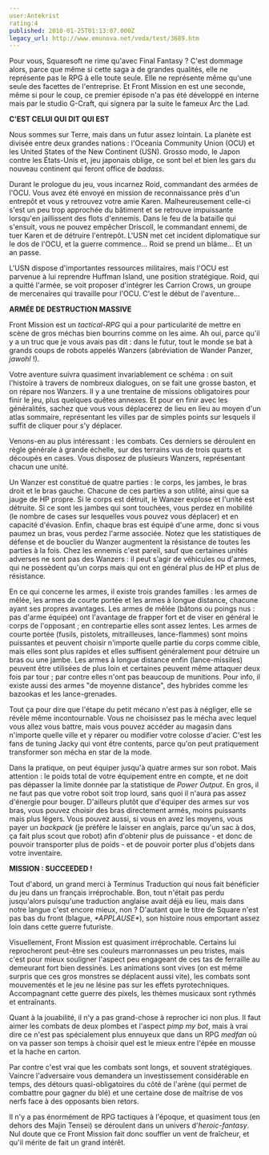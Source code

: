 ```yaml
---
user:Antekrist
rating:4
published: 2010-01-25T01:13:07.000Z
legacy_url: http://www.emunova.net/veda/test/3689.htm
---
```

Pour vous, Squaresoft ne rime qu'avec Final Fantasy ? C'est dommage alors, parce que même si cette saga a de grandes qualités, elle ne représente pas le RPG à elle toute seule. Elle ne représente même qu'une seule des facettes de l'entreprise. Et Front Mission en est une seconde, même si pour le coup, ce premier épisode n'a pas été développé en interne mais par le studio G-Craft, qui signera par la suite le fameux Arc the Lad.  

  

**C'EST CELUI QUI DIT QUI EST**  

Nous sommes sur Terre, mais dans un futur assez lointain. La planète est divisée entre deux grandes nations : l'Oceania Community Union (OCU) et les United States of the New Continent (USN). Grosso modo, le Japon contre les États-Unis et, jeu japonais oblige, ce sont bel et bien les gars du nouveau continent qui feront office de _badass_.  

Durant le prologue du jeu, vous incarnez Roid, commandant des armées de l'OCU. Vous avez été envoyé en mission de reconnaissance près d'un entrepôt et vous y retrouvez votre amie Karen. Malheureusement celle-ci s'est un peu trop approchée du bâtiment et se retrouve impuissante lorsqu'en jaillissent des flots d'ennemis. Dans le feu de la bataille qui s'ensuit, vous ne pouvez empêcher Driscoll, le commandant ennemi, de tuer Karen et de détruire l'entrepôt. L'USN met cet incident diplomatique sur le dos de l'OCU, et la guerre commence... Roid se prend un blâme... Et un an passe.  

L'USN dispose d'importantes ressources militaires, mais l'OCU est parvenue à lui reprendre Huffman Island, une position stratégique. Roid, qui a quitté l'armée, se voit proposer d'intégrer les Carrion Crows, un groupe de mercenaires qui travaille pour l'OCU. C'est le début de l'aventure...  

  

**ARMÉE DE DESTRUCTION MASSIVE**  

Front Mission est un _tactical-RPG_ qui a pour particularité de mettre en scène de gros méchas bien bourrins comme on les aime. Ah oui, parce qu'il y a un truc que je vous avais pas dit : dans le futur, tout le monde se bat à grands coups de robots appelés Wanzers (abréviation de Wander Panzer, _jawohl_ !).  

Votre aventure suivra quasiment invariablement ce schéma : on suit l'histoire à travers de nombreux dialogues, on se fait une grosse baston, et on répare nos Wanzers. Il y a une trentaine de missions obligatoires pour finir le jeu, plus quelques quêtes annexes. Et pour en finir avec les généralités, sachez que vous vous déplacerez de lieu en lieu au moyen d'un atlas sommaire, représentant les villes par de simples points sur lesquels il suffit de cliquer pour s'y déplacer.  

Venons-en au plus intéressant : les combats. Ces derniers se déroulent en règle générale à grande échelle, sur des terrains vus de trois quarts et découpés en cases. Vous disposez de plusieurs Wanzers, représentant chacun une unité.   

Un Wanzer est constitué de quatre parties : le corps, les jambes, le bras droit et le bras gauche. Chacune de ces parties a son utilité, ainsi que sa jauge de HP propre. Si le corps est détruit, le Wanzer explose et l'unité est détruite. Si ce sont les jambes qui sont touchées, vous perdez en mobilité (le nombre de cases sur lesquelles vous pouvez vous déplacer) et en capacité d'évasion. Enfin, chaque bras est équipé d'une arme, donc si vous paumez un bras, vous perdez l'arme associée. Notez que les statistiques de défense et de bouclier du Wanzer augmentent la résistance de toutes les parties à la fois. Chez les ennemis c'est pareil, sauf que certaines unités adverses ne sont pas des Wanzers : il peut s'agir de véhicules ou d'armes, qui ne possèdent qu'un corps mais qui ont en général plus de HP et plus de résistance.  

En ce qui concerne les armes, il existe trois grandes familles : les armes de mêlée, les armes de courte portée et les armes à longue distance, chacune ayant ses propres avantages. Les armes de mêlée (bâtons ou poings nus : pas d'arme équipée) ont l'avantage de frapper fort et de viser en général le corps de l'opposant ; en contrepartie elles sont assez lentes. Les armes de courte portée (fusils, pistolets, mitrailleuses, lance-flammes) sont moins puissantes et peuvent choisir n'importe quelle partie du corps comme cible, mais elles sont plus rapides et elles suffisent généralement pour détruire un bras ou une jambe. Les armes à longue distance enfin (lance-missiles) peuvent être utilisées de plus loin et certaines peuvent même attaquer deux fois par tour ; par contre elles n'ont pas beaucoup de munitions. Pour info, il existe aussi des armes "de moyenne distance", des hybrides comme les bazookas et les lance-grenades.  

Tout ça pour dire que l'étape du petit mécano n'est pas à négliger, elle se révèle même incontournable. Vous ne choisissez pas le mécha avec lequel vous allez vous battre, mais vous pouvez accéder au magasin dans n'importe quelle ville et y réparer ou modifier votre colosse d'acier. C'est les fans de tuning Jacky qui vont être contents, parce qu'on peut pratiquement transformer son mécha en star de la mode.  

Dans la pratique, on peut équiper jusqu'à quatre armes sur son robot. Mais attention : le poids total de votre équipement entre en compte, et ne doit pas dépasser la limite donnée par la statistique de _Power Output_. En gros, il ne faut pas que votre robot soit trop lourd, sans quoi il n'aura pas assez d'énergie pour bouger. D'ailleurs plutôt que d'équiper des armes sur vos bras, vous pouvez choisir des bras directement armés, moins puissants mais plus légers. Vous pouvez aussi, si vous en avez les moyens, vous payer un _backpack_ (je préfère le laisser en anglais, parce qu'un sac à dos, ça fait plus scout que robot) afin d'obtenir plus de puissance - et donc de pouvoir transporter plus de poids - et de pouvoir porter plus d'objets dans votre inventaire.  

  

**MISSION : SUCCEEDED !**  

Tout d'abord, un grand merci à Terminus Traduction qui nous fait bénéficier du jeu dans un français irréprochable. Bon, tout n'était pas perdu jusqu'alors puisqu'une traduction anglaise avait déjà eu lieu, mais dans notre langue c'est encore mieux, non ? D'autant que le titre de Square n'est pas bas du front (blague, _\*APPLAUSE\*_), son histoire nous emportant assez loin dans cette guerre futuriste.  

Visuellement, Front Mission est quasiment irréprochable. Certains lui reprocheront peut-être ses couleurs marronnasses un peu tristes, mais c'est pour mieux souligner l'aspect peu engageant de ces tas de ferraille au demeurant fort bien dessinés. Les animations sont vives (on est même surpris que ces gros monstres se déplacent aussi vite), les combats sont mouvementés et le jeu ne lésine pas sur les effets pyrotechniques. Accompagnant cette guerre des pixels, les thèmes musicaux sont rythmés et entraînants.  

Quant à la jouabilité, il n'y a pas grand-chose à reprocher ici non plus. Il faut aimer les combats de deux plombes et l'aspect _pimp my bot_, mais à vrai dire ce n'est pas spécialement plus ennuyeux que dans un RPG _medfan_ où on va passer son temps à choisir quel est le mieux entre l'épée en mousse et la hache en carton.  

Par contre c'est vrai que les combats sont longs, et souvent stratégiques. Vaincre l'adversaire vous demandera un investissement considérable en temps, des détours quasi-obligatoires du côté de l'arène (qui permet de combattre pour gagner du blé) et une certaine dose de maîtrise de vos nerfs face à des opposants bien retors.  

Il n'y a pas énormément de RPG tactiques à l'époque, et quasiment tous (en dehors des Majin Tensei) se déroulent dans un univers d'_heroic-fantasy_. Nul doute que ce Front Mission fait donc souffler un vent de fraîcheur, et qu'il mérite de fait un grand intérêt.